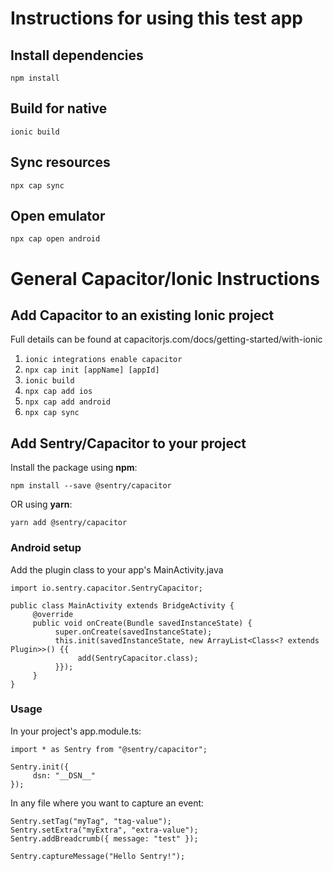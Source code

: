 # Instructions for using this test app

## Install dependencies
`npm install`

## Build for native
`ionic build`

## Sync resources
`npx cap sync`

## Open emulator
`npx cap open android`


# General Capacitor/Ionic Instructions

## Add Capacitor to an existing Ionic project
Full details can be found at capacitorjs.com/docs/getting-started/with-ionic
1. `ionic integrations enable capacitor`
2. `npx cap init [appName] [appId]`
3. `ionic build`
4. `npx cap add ios`
5. `npx cap add android`
6. `npx cap sync`

## Add Sentry/Capacitor to your project

Install the package using **npm**:

    npm install --save @sentry/capacitor
    
 OR using **yarn**:
 
    yarn add @sentry/capacitor

### Android setup
Add the plugin class to your app's MainActivity.java

    import io.sentry.capacitor.SentryCapacitor;
    
    public class MainActivity extends BridgeActivity {
         @override
         public void onCreate(Bundle savedInstanceState) {
              super.onCreate(savedInstanceState);
              this.init(savedInstanceState, new ArrayList<Class<? extends Plugin>>() {{
                   add(SentryCapacitor.class);
              }});
         }
    }

### Usage

In your project's app.module.ts:

    import * as Sentry from "@sentry/capacitor";
    
    Sentry.init({
         dsn: "__DSN__"
    });
    

In any file where you want to capture an event:

    Sentry.setTag("myTag", "tag-value");
    Sentry.setExtra("myExtra", "extra-value");
    Sentry.addBreadcrumb({ message: "test" });
    
    Sentry.captureMessage("Hello Sentry!");
